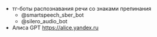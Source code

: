 - тг-боты распознавания речи со знаками препинания
	- @smartspeech_sber_bot
	- @silero_audio_bot
- Алиса GPT https://alice.yandex.ru